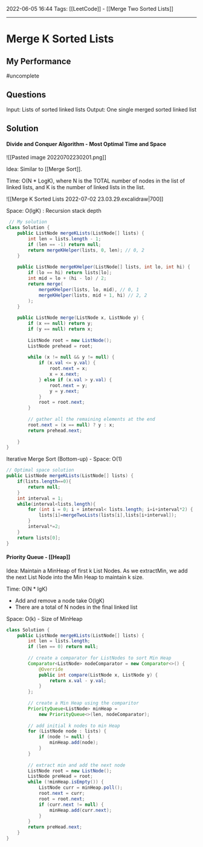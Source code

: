 2022-06-05 16:44
Tags: [[LeetCode]] - [[Merge Two Sorted Lists]] 
- - - - - - - - - - - - - - - - - - - - - - - - - - - - -   
# Merge K Sorted Lists
## My Performance
#uncomplete 

## Questions
Input: Lists of sorted linked lists
Output: One single merged sorted linked list

## Solution
#### Divide and Conquer Algorithm - Most Optimal Time and Space

![[Pasted image 20220702230201.png]]

Idea: Similar to [[Merge Sort]].

Time: O(N * LogK), where N is the TOTAL number of nodes in the list of linked lists, and K is the number of linked lists in the list.

![[Merge K Sorted Lists 2022-07-02 23.03.29.excalidraw|700]]

Space: O(lgK) : Recursion stack depth

```Java
 // My solution
class Solution {
    public ListNode mergeKLists(ListNode[] lists) {
        int len = lists.length - 1;
        if (len == -1) return null;
        return mergeKHelper(lists, 0, len); // 0, 2
    }
    
    public ListNode mergeKHelper(ListNode[] lists, int lo, int hi) {
        if (lo == hi) return lists[lo];
        int mid = lo + (hi - lo) / 2;
        return merge(
            mergeKHelper(lists, lo, mid), // 0, 1
            mergeKHelper(lists, mid + 1, hi) // 2, 2
        );
    }
    
    public ListNode merge(ListNode x, ListNode y) {
        if (x == null) return y;
        if (y == null) return x;
        
        ListNode root = new ListNode();
        ListNode prehead = root;
        
        while (x != null && y != null) {
            if (x.val <= y.val) {
                root.next = x;
                x = x.next;
            } else if (x.val > y.val) {
                root.next = y;
                y = y.next;
            }
            root = root.next;
        }
        
        // gather all the remaining elements at the end
        root.next = (x == null) ? y : x;
        return prehead.next;
        
    }
}
```

Iterative Merge Sort (Bottom-up) - Space: O(1)

```Java
// Optimal space solution
public ListNode mergeKLists(ListNode[] lists) {
    if(lists.length==0){
        return null;
    }
    int interval = 1;
    while(interval<lists.length){
        for (int i = 0; i + interval< lists.length; i=i+interval*2) {
            lists[i]=mergeTwoLists(lists[i],lists[i+interval]);            
        }
        interval*=2;
    }
    return lists[0];
}
```

#### Priority Queue - [[Heap]]
Idea: Maintain a MinHeap of first k List Nodes. As we extractMin, we add the next List Node into the Min Heap to maintain k size. 

Time: O(N * lgK)
- Add and remove a node take O(lgK)
- There are a total of N nodes in the final linked list

Space: O(k) - Size of MinHeap

```Java
class Solution {
    public ListNode mergeKLists(ListNode[] lists) {
        int len = lists.length;
        if (len == 0) return null;
        
        // create a comparator for ListNodes to sort Min Heap
        Comparator<ListNode> nodeComparator = new Comparator<>() {
            @Override
            public int compare(ListNode x, ListNode y) {
                return x.val - y.val;
            }
        };
        
        // create a Min Heap using the comparitor
        PriorityQueue<ListNode> minHeap = 
	        new PriorityQueue<>(len, nodeComparator);
        
        // add initial k nodes to min Heap
        for (ListNode node : lists) {
            if (node != null) {
                minHeap.add(node);                
            }
        }
        
        // extract min and add the next node
        ListNode root = new ListNode();
        ListNode preHead = root;
        while (!minHeap.isEmpty()) {
            ListNode curr = minHeap.poll();
            root.next = curr;
            root = root.next;
            if (curr.next != null) {
                minHeap.add(curr.next);
            }
        }
        return preHead.next;
    }
}
```